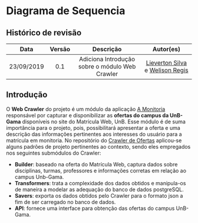 # Diagrama de Sequencia

## Histórico de revisão

|   Data   | Versão | Descrição | Autor(es)|
| :------: | :----: | :-------: | :------: |
|23/09/2019 | 0.1 | Adiciona Introdução sobre o módulo Web Crawler | [Lieverton Silva](https://github.com/lievertom) e [Welison Regis](https://github.com/WelisonR) |


## Introdução

O **Web Crawler** do projeto é um módulo da aplicação [A Monitoria](https://github.com/2019-2-arquitetura-desenho/wiki/) responsável por capturar e disponibilizar as **ofertas do campus da UnB-Gama** disponíveis no site do Matrícula Web, UnB. Esse módulo é de suma importância para o projeto, pois, possibilitará apresentar a oferta e uma descrição das informações pertinentes aos interesses do usuário para a matrícula em monitoria.
No repositório do [Crawler de Ofertas](https://github.com/2019-2-arquitetura-desenho/monitoria-crawler) aplicou-se alguns padrões de projeto pertinentes ao contexto, sendo eles empregados nos seguintes submódulos do Crawler:

*   **Builder**: baseado na oferta do Matrícula Web, captura dados sobre disciplinas, turmas, professores e informações corretas em relação ao campus Unb-Gama.
*   **Transformers**: trata a complexidade dos dados obtidos e manipula-os de maneira a modelar as adequação do banco de dados postgreSQL.
*   **Savers**: exporta os dados obtidos pelo Crawler para o formato json a fim de ser carregado no banco de dados.
*   **API**: fornece uma interface para obtenção das ofertas do campus UnB-Gama.

